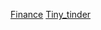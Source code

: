[Finance](https://daniilgk.github.io/git-pages.daniilgk.io/finance/)
[Tiny_tinder](https://daniilgk.github.io/git-pages.daniilgk.io/tiny-tinder/)
